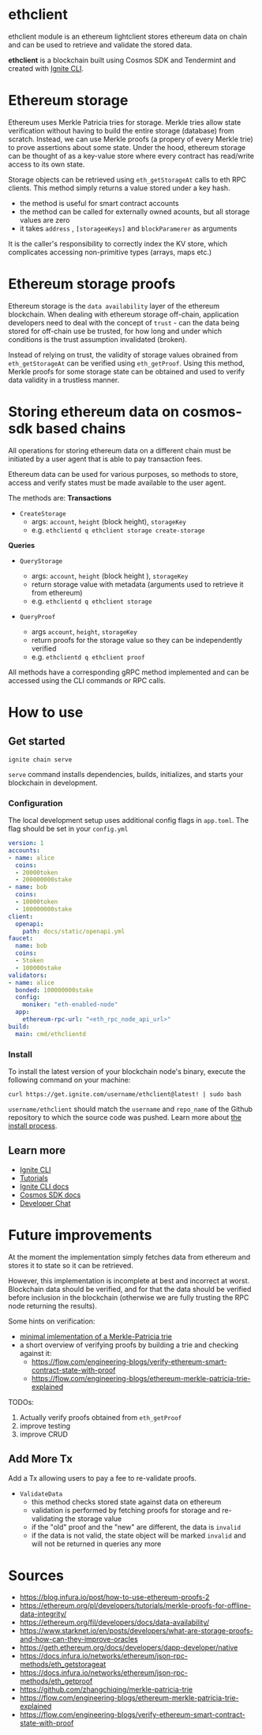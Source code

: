 # ethclient

ethclient module is an ethereum lightclient stores ethereum data on chain and can be used to retrieve and validate the stored data.

**ethclient** is a blockchain built using Cosmos SDK and Tendermint and created with [Ignite CLI](https://ignite.com/cli).

# Ethereum storage
Ethereum uses Merkle Patricia tries for storage. Merkle tries allow state verification without having to build the entire storage (database) from scratch. Instead, we can use Merkle proofs (a propery of every Merkle trie) to prove assertions about some state. Under the hood, ethereum storage can be thought of as a key-value store where every contract has read/write access to its own state.

Storage objects can be retrieved using `eth_getStorageAt` calls to eth RPC clients. This method simply returns a value stored under a key hash.
* the method is useful for smart contract accounts
* the method can be called for externally owned acounts, but all storage values are zero
* it takes `address` , `[storageeKeys]` and `blockParamerer` as arguments

It is the caller's responsibility to correctly index the KV store, which complicates accessing non-primitive types (arrays, maps etc.)


# Ethereum storage proofs

Ethereum storage is the `data availability` layer of the ethereum blockchain.
When dealing with ethereum storage off-chain, application developers need to deal with the concept of `trust` - can the data being stored for off-chain use be trusted, for how long and under which conditions is the trust assumption invalidated (broken).

Instead of relying on trust, the validity of storage values obrained from `eth_getStorageAt` can be verified using `eth_getProof`. Using this method, Merkle proofs for some storage state can be obtained and used to verify data validity in a trustless manner.


# Storing ethereum data on cosmos-sdk based chains
All operations for storing ethereum data on a different chain must be initiated by a user agent that is able to pay transaction fees.

Ethereum data can be used for various purposes, so methods to store, access and verify states must be made available to the user agent.

The methods are:
**Transactions**
* `CreateStorage`
    * args: `account`, `height` (block height), `storageKey`
    * e.g. `ethclientd q ethclient storage create-storage`

**Queries**
* `QueryStorage`
    * args: `account`, `height` (block height ), `storageKey`
    * return storage value with metadata (arguments used to retrieve it from ethereum)
    * e.g. `ethclientd q ethclient storage`

* `QueryProof`
    * args `account`, `height`, `storageKey`
    * return proofs for the storage value so they can be independently verified
    * e.g. `ethclientd q ethclient proof`

All methods have a corresponding gRPC method implemented and can be accessed using the CLI commands or RPC calls.

# How to use

## Get started

```
ignite chain serve
```

`serve` command installs dependencies, builds, initializes, and starts your blockchain in development.

### Configuration

The local development setup uses additional config flags in `app.toml`. The flag should be set in your `config.yml`

```yaml
version: 1
accounts:
- name: alice
  coins:
  - 20000token
  - 200000000stake
- name: bob
  coins:
  - 10000token
  - 100000000stake
client:
  openapi:
    path: docs/static/openapi.yml
faucet:
  name: bob
  coins:
  - 5token
  - 100000stake
validators:
- name: alice
  bonded: 100000000stake
  config:
    moniker: "eth-enabled-node"
  app:
    ethereum-rpc-url: "<eth_rpc_node_api_url>"
build:
  main: cmd/ethclientd
```



### Install
To install the latest version of your blockchain node's binary, execute the following command on your machine:

```
curl https://get.ignite.com/username/ethclient@latest! | sudo bash
```
`username/ethclient` should match the `username` and `repo_name` of the Github repository to which the source code was pushed. Learn more about [the install process](https://github.com/allinbits/starport-installer).

## Learn more

- [Ignite CLI](https://ignite.com/cli)
- [Tutorials](https://docs.ignite.com/guide)
- [Ignite CLI docs](https://docs.ignite.com)
- [Cosmos SDK docs](https://docs.cosmos.network)
- [Developer Chat](https://discord.gg/ignite)


# Future improvements

At the moment the implementation simply fetches data from ethereum and stores it to state so it can be retrieved. 

However, this implementation is incomplete at best and incorrect at worst. Blockchain data should be verified, and for that the data should be verified before inclusion in the blockchain (otherwise we are fully trusting the RPC node returning the results).

Some hints on verification:
* [minimal imlementation of a Merkle-Patricia trie](https://github.com/zhangchiqing/merkle-patricia-trie)
* a short overview of verifying proofs by building a trie and checking against it:
    * https://flow.com/engineering-blogs/verify-ethereum-smart-contract-state-with-proof
    * https://flow.com/engineering-blogs/ethereum-merkle-patricia-trie-explained

TODOs:
1. Actually verify proofs obtained from `eth_getProof`
2. improve testing
3. improve CRUD

## Add More Tx

Add a Tx allowing users to pay a fee to re-validate proofs.

* `ValidateData`
    * this method checks stored state against data on ethereum
    * validation is performed by fetching proofs for storage and re-validating the storage value
    * if the "old" proof and the "new" are different, the data is `invalid`
    * if the data is not valid, the state object will be marked `invalid` and will not be returned in queries any more

# Sources
* https://blog.infura.io/post/how-to-use-ethereum-proofs-2
* https://ethereum.org/pl/developers/tutorials/merkle-proofs-for-offline-data-integrity/
* https://ethereum.org/fil/developers/docs/data-availability/
* https://www.starknet.io/en/posts/developers/what-are-storage-proofs-and-how-can-they-improve-oracles
* https://geth.ethereum.org/docs/developers/dapp-developer/native
* https://docs.infura.io/networks/ethereum/json-rpc-methods/eth_getstorageat
* https://docs.infura.io/networks/ethereum/json-rpc-methods/eth_getproof
* https://github.com/zhangchiqing/merkle-patricia-trie
* https://flow.com/engineering-blogs/ethereum-merkle-patricia-trie-explained
* https://flow.com/engineering-blogs/verify-ethereum-smart-contract-state-with-proof
